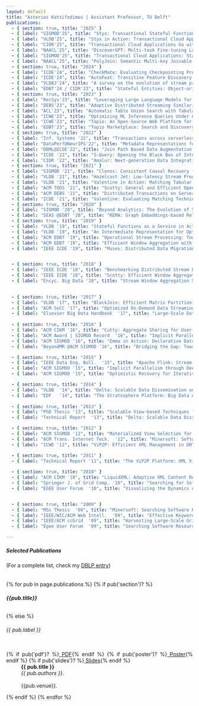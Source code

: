 ```yaml
---
layout: default
title: "Asterios Katsifodimos | Assistant Professor, TU Delft"
publications:
  - { section: true, title: "2025" }
  - { label: "SIGMOD'25", title: "Styx: Transactional Stateful Functions on Streaming Dataflows", authors: "Kyriakos Psarakis, George Christodoulou, George Siachamis, Marios Fragkoulis, Asterios Katsifodimos", venue: "In the Proceedings of the 2025 ACM SIGMOD International Conference on the Management of Data"}
  - { label: "VLDB'25", title: "Styx in Action: Transactional Cloud Applications Made Easy", authors: "Kyriakos Psarakis, Oto Mraz, George Christodoulou, George Siachamis, Marios Fragkoulis, Asterios Katsifodimos", venue: "In the Proceedings of the 51st International Conference on Very Large Data Bases (VLDB 2025)"}
  - { label: "CIDR'25", title: "Transactional Cloud Applications Go with the (Data)Flow", authors: "Kyriakos Psarakis, George Christodoulou, Marios Fragkoulis, Asterios Katsifodimos", venue: "In the Proceedings of the 17th Annual Conference on Innovative Data Systems Research (CIDR 2025)"}
  - { label: "NAACL'25", title: "DiscoverGPT: Multi-task Fine-tuning Large Language Model for Related Table Discovery", authors: "Xuming Hu, Xiao Qin, Chuan Lei, Asterios Katsifodimos, Zhengyuan Shen, Balasubramaniam Srinivasan, Huzefa Rangwala", venue: "2025 Annual Conference of the North American Chapter of the Association for Computational Linguistics (findings)"}	
  - { label: "SIGMOD'25", title: "Transactional Cloud Applications: Status Quo, Challenges, and Opportunities", authors: "Rodrigo Laigner, George Christodoulou, Kyriakos Psarakis, Asterios Katsifodimos, Yongluan Zhou", venue: "In the Proceedings of the 2025 ACM SIGMOD International Conference on the Management of Data"}
  - { label: "NAACL'25", title: "PolyJoin: Semantic Multi-key Joinable Table Search in Data Lakes", authors: "Xuming Hu, Chuan Lei, Xiao Qin, Asterios Katsifodimos, Christos Faloutsos, Huzefa Rangwala", venue: "2025 Annual Conference of the North American Chapter of the Association for Computational Linguistics (findings)"}
  - { section: true, title: "2024" }
  - { label: "ICDE'24", title: "CheckMate: Evaluating Checkpointing Protocols for Streaming Dataflows", authors: "George Siachamis, Kyriakos Psarakis, Marios Fragkoulis, Arie van Deursen, Paris Carbone, Asterios Katsifodimos", venue: "In the Proceedings of the 2024 IEEE 40th International Conference on Data Engineering (ICDE)"}
  - { label: "ICDE'24", title: "AutoFeat: Transitive Feature Discovery over Join Paths", authors: "Andra Ionescu, , Kiril Vasilev, Florena Buse, Rihan Hai, Asterios Katsifodimos", venue: "In the Proceedings of the 2024 IEEE 40th International Conference on Data Engineering (ICDE)"}
  - { label: "VLDBJ'24", title: "A survey on the evolution of stream processing systems", authors: "Marios Fragkoulis, Paris Carbone, Vasiliki Kalavri, Asterios Katsifodimos", venue: "The VLDB Journal; 33(2): 507-541"}
  - { label: "EDBT'24 / CIDR'23", title: "Stateful Entities: Object-oriented Cloud Applications as Distributed Dataflows", authors: "Kyriakos Psarakis, Wouter Zorgdrager, Marios Fragkoulis, Guido Salvaneschi, Asterios Katsifodimos", venue: "In the Proceedings of the 22nd International Conference on Extending Database Technology (EDBT) 2024"}
  - { section: true, title: "2023" }
  - { label: "RecSys'23", title: "Leveraging Large Language Models for Sequential Recommendation", authors: "Jesse Harte, Wouter Zorgdrager, Panos Louridas, Asterios Katsifodimos, Dietmar Jannach, Marios Fragkoulis", venue: "In the Proceedings of the conference ACM Recommender Systems (RecSys) Conference 2023"}
  - { label: "DEBS'23", title: "Adaptive Distributed Streaming Similarity Joins", authors: "	George Siachamis, Kyriakos Psarakis, Marios Fragkoulis, Odysseas Papapetrou, Arie van Deursen, Asterios Katsifodimos", venue: "In the Findings of the 61st Annual Meeting of the Association for Computational Linguistics (ACL) 2023"}
  - { label: "ACL'23", title: "Automatic Table Union Search with Tabular Representation Learning", authors: "Xuming Hu, Shen Wang, Xiao Qin, Chuan Lei, Zhengyuan Shen, Christos Faloutsos, Asterios Katsifodimos, George Karypis, Lijie Wen, Philip S. Yu", venue: "In the Findings of the 61st Annual Meeting of the Association for Computational Linguistics (ACL) 2023"}
  - { label: "ICWE'23", title: "Optimizing ML Inference Queries Under Constraints", authors: "Ziyu Li, Mariette Schönfeld, Wenbo Sun, Marios Fragkoulis, Rihan Hai, Alessandro Bozzon, Asterios Katsifodimos", venue: "In the Proceedings of the International Conference on Web Engineering (ICWE) 2023"}
  - { label: "ICWE'23", title: "Topio: An Open-Source Web Platform for Trading Geospatial Data", authors: "Andra Ionescu, Kostas Patroumpas, Kyriakos Psarakis, Georgios Chatzigeorgakidis, Diego Collarana, Kai Barenscher, Dimitrios Skoutas, Asterios Katsifodimos, Spiros Athanasiou", venue: "In the Proceedings of the International Conference on Web Engineering (ICWE) 2023"}
  - { label: "EDBT'23", title: "Topio Marketplace: Search and Discovery of Geospatial Data", authors: "Andra Ionescu, Alexandra Alexandridou, Leonidas Ikonomou, Kyriakos Psarakis, Kostas Patroumpas, Georgios Chatzigeorgakidis, Dimitrios Skoutas, Spiros Athanasiou, Rihan Hai, Asterios Katsifodimos", venue: "In the Proceedings of the 22nd International Conference on Extending Database Technology (EDBT) 2023 (demonstration track)"}
  - { section: true, title: "2022" }
  - { label: "Inf. Systems '22", title: "Transactions across serverless functions leveraging stateful dataflows", authors: "Martijn de Heus, Kyriakos Psarakis, Marios Fragkoulis, Asterios Katsifodimos", venue: "Springer Information Systems 108: 102015 (2022)"}
  - { label: "DataPerf@NeurIPS'22", title: "Metadata Representations for Queryable ML Model Zoos", authors: "Ziyu Li, Rihan Hai, Alessandro Bozzon, Asterios Katsifodimos", venue: "DataPerf Benchmarking Data for Data-Centric AI, NeurIPS Workshop 2022"}
  - { label: "DBML@ICDE'22", title: "Join Path Based Data Augmentation for Decision Trees", authors: "Andra Ionescu, Rihan Hai, Marios Fragkoulis, Asterios Katsifodimos", venue: "In the Proceedings of the 2022 International workshop on databases and machine learning, colocated with ICDE", pdf: "assets/publications/auto-feature-discovery-dbml22.pdf"}
  - { label: "ICDE '22", title: "S-Query: Opening the Black Box of Internal Stream Processor State", authors: "Jim Verheijde, Vassilis Karakoidas, Marios Fragkoulis, Asterios Katsifodimos", pdf: "assets/publications/s-query-icde22.pdf", venue: "In the Proceedings of the 2022 IEEE 38th International Conference on Data Engineering (ICDE)"}
  - { label: "CIDR '22", title: "Amalur: Next-generation Data Integration in Data Lakes", authors: "Rihan Hai, Christos Koutras, Andra Ionescu, Asterios Katsifodimos", venue: "In the Proceedings of the 13th Annual Conference on Innovative Data Systems Research (CIDR 2022)"}
  - { section: true, title: "2021" }
  - { label: "SIGMOD '21", title: "Clonos: Consistent Causal Recovery for Highly-Available Streaming Dataflows", pdf: "assets/publications/clonos-sigmod2021.pdf", authors: "Pedro Fortunato Silvestre, Marios Fragkoulis, Diomidis Spinellis, Asterios Katsifodimos", venue: "In the Proceedings of the 2021 ACM SIGMOD International Conference on the Management of Data"}
  - { label: "VLDB '21", title: "Hazelcast Jet: Low-latency Stream Processing at the 99.99th Percentile", authors: "Can Gencer, Marko Topolnik, Viliam Ďurina, Emin Demirci, Ensar B. Kahveci, Ali Gürbüz Ondřej Lukáš, József Bartók, Grzegorz Gierlach, František Hartman, Ufuk Yılmaz, Mehmet Doğan, Mohamed Mandouh, Marios Fragkoulis, Asterios Katsifodimos", venue: "In the Proceedings of the 47th International Conference on Very Large Data Bases (VLDB) 2021"}
  - { label: "VLDB '21", title: "Valentine in Action: Matching Tabular Data at Scale", authors: "Christos Koutras &amp; Kyriakos Psarakis , George Siachamis, Andra Ionescu,  Marios Fragkoulis, Angela Bonifati, Asterios Katsifodimos", venue: "In the Proceedings of the 47th International Conference on Very Large Data Bases (VLDB) 2021 (Demo track)"}
  - { label: "ACM TODS '21", title: "Scotty: General and Efficient Open-source Window Aggregation for Stream Processing Systems", authors: "Jonas Traub, Philipp Marian Grulich, Alejandro Rodriguez Cuellar, Sebastian Breß, Asterios Katsifodimos, Tilmann Rabl, Volker Markl", venue: "In the ACM journal on the Transactions on Database Systems, Volume 46, 2021"}
  - { label: "ACM DEBS '21", title: "Distributed Transactions on Serverless Stateful Functions", authors: "Martijn De Heus, Kyriakos Psarakis, Marios Fragkoulis, Asterios Katsifodimos", venue: "Inthe proceedings of the 15th ACM International Conference on Distributed and Event‐based Systems (DEBS) 2021"}
  - { label: "ICDE '21", title: "Valentine: Evaluating Matching Techniques for Dataset Discovery", authors: "Christos Koutras, George Siachamis, Andra Ionescu, Kyriakos Psarakis, Jerry Brons,  Marios Fragkoulis, Christoph Lofi, Angela Bonifati, Asterios Katsifodimos", venue: "In the Proceedings of the 2021 IEEE International Conference on Data Engineering (ICDE)"}
  - { section: true, title: "2020" }
  - { label: "SIGMOD '20", title: "Beyond Analytics: The Evolution of Stream Processing Systems", authors: "Paris Carbone, Marios Fragkoulis, Vasiliki Kalavri, Asterios Katsifodimos", venue: "In the Proceedings of the 2020 ACM SIGMOD International Conference on Management of Data (tutorial)"}
  - { label: "SEAS @EDBT '20", title: "REMA: Graph Embeddings-based Relational Schema Matching", authors: "Christos Koutras, Marios Fragkoulis, Asterios Katsifodimos, Christoph Lofi", venue: "SEA Data workshop colocated with EDBT 2020"}
  - { section: true, title: "2019" }
  - { label: "VLDB '19", title: "Stateful Functions as a Service in Action", authors: "Adil Akhter, Marios Fragkoulis, Asterios Katsifodimos", venue: "In the Proceedings of the 45th International Conference on Very Large Data Bases (VLDB) 2019 (demo track)" , pdf: "assets/publications/stateful-functions.pdf"}
  - { label: "VLDB '19", title: "An Intermediate Representation for Optimizing Machine Learning Pipelines", authors: "Andreas Kunft, Asterios Katsifodimos, Sebastian Schelter, Sebastian Bress, Tilmann Rabl, Volker Markl", venue: "In the Proceedings of the 45th International Conference on Very Large Data Bases (VLDB) 2019", pdf: "assets/publications/end-to-end-ml-pipelines.pdf"} 
  - { label: "ACM EDBT '19", title: "Operational Stream Processing: Towards Scalable and Consistent Event-Driven Applications", authors: "Asterios Katsifodimos, Marios Fragkoulis", venue: "In the Proceedings of the 22nd International Conference on Extending Database Technology (EDBT) 2019" , pdf: "assets/publications/operational-streams.pdf"}
  - { label: "ACM EDBT '19", title: "Efficient Window Aggregation with General Stream Slicing", authors: "Jonas Traub, Philipp M. Grulich, Alejandro Rodriguez Cuellar, Sebastian Breß, Asterios Katsifodimos, Tilmann Rabl and Volker Markl", venue: "In the Proceedings of the 22nd International Conference on Extending Database Technology (EDBT) 2019", pdf: "assets/publications/general-stream-slicing-edbt19.pdf"}
  - { label: "IEEE ICDE '19", title: "Muses: Distributed Data Migration for Polystores", authors: "Abdulrahman Kaitoua, Tilmann Rabl, Asterios Katsifodimos, Volker Markl", venue: "In the Proceedings of the International Conference on Data Engineering (ICDE) 2019", pdf: "assets/publications/muses.pdf"}


  - { section: true, title: "2018" }
  - { label: "IEEE ICDE '18", title: "Benchmarking Distributed Stream Data Processing Systems", authors: "Jeyhun Karimov, Tilmann Rabl, Asterios Katsifodimos, Roman Samarev, Henri Heiskanen, Volker Markl", venue: "In the Proceedings of the International Conference on Data Engineering (ICDE) 2018", pdf: "assets/publications/icde18-benchmarks.pdf"}
  - { label: "IEEE ICDE '18", title: "Scotty: Efficient Window Aggregation for out-of-order Stream Processing", authors: "Jonas Traub, Philipp Grulich, Alejandro Rodriguez Cuellar, Sebastian Breß, Asterios Katsifodimos, Tilmann Rabl, Volker Markl", venue: "In the Proceedings of the International Conference on Data Engineering (ICDE) 2018", pdf: "assets/publications/icde18-scotty.pdf"}
  - { label: "Encyc. Big Data '18", title: "Stream Window Aggregation Semantics and Optimization", authors: "Paris Carbone, Asterios Katsifodimos, Seif Haridi", venue: "Chapter in the Encyclopedia of Big Data, Springer, 2018", pdf: "assets/publications/window-semantics-encyclopediaBigDAta18.pdf"}
  

  - { section: true, title: "2017" }
  - { label: "VLDB '17", title: "BlockJoin: Efficient Matrix Partitioning Through Joins", authors: "Andreas Kunft, Asterios Katsifodimos, Sebastian Schelter, Tilmann Rabl, Volker Markl", venue: "In the Proceedings of the VLDB Endowment, Vol. 10, No. 13 (presented in VLDB 2018)", pdf: "assets/publications/blockjoin-pvldb17.pdf"}
  - { label: "ACM SoCC '17", title: "Optimized On-Demand Data Streaming from Sensor Nodes", authors: "Jonas Traub, Sebastian Breß, Tilmann Rabl, Asterios Katsifodimos, Volker Markl", venue: "In the poceedings of the 8th ACM Symposium on Cloud Computing 2017 (SoCC '17')", pdf: "assets/publications/sense-socc17.pdf"}
  - { label: "Elsevier Big Data Handbook  '17", title: "Large-Scale Data Stream Processing Systems", authors: "Paris Carbone, Gábor E. Gévay, Gábor Hermann, Asterios Katsifodimos, Juan Soto, Volker Markl, Seif Haridi", venue: "Book chapter on Large-Scale Data Stream Processing Systems, part of the Handbook of Big Data Technologies 2017 (Elsevier): 219-260"}
  
  - { section: true, title: "2016" }
  - { label: "ACM CIKM '16", title: "Cutty: Aggregate Sharing for User-defined Windows", authors: "Paris Carbone, Jonas Traub, Asterios Katsifodimos, Seif Haridi, Volker Markl", venue: "To appear in the 25th ACM International Conference on Information and Knowledge Management (CIKM 2016)", pdf: "assets/publications/cutty-cikm2016.pdf"}
  - { label: "ACM Award | SIGMOD Record  '16", title: "Implicit Parallelism through Deep Language Embedding", authors: "Alexander Alexandrov, Asterios Katsifodimos, Georgi Krastev, Volker Markl", venue: "Published at SIGMOD Record, in the special Issue on the ACM Research Highlights Award, March 2016", pdf: "assets/publications/emma-award.pdf"}
  - { label: "ACM SIGMOD '16", title: "Emma in Action: Declarative Dataflows for Scalable Data Analysis", authors: "Alexander Alexandrov, Asterios Katsifodimos, Georgi Krastev, Andreas Salzmann, Volker Markl", venue: "Accepted for publication in the Proceedings of the ACM SIGMOD International Conference on Management of Data (demo track), June 26th - July 1st 2016, San Fransisco, USA", pdf: "assets/publications/emma-demo.pdf"}
  - { label: "BeyondMR @ACM SIGMOD '16", title: "Bridging the Gap: Towards Optimizations across Linear and Relational Algebra", authors: "Andreas Kunft, Alexander Alexandrov, Asterios Katsifodimos, Volker Markl", venue: "International Workshop on Algorithms and Systems for MapReduce and Beyond (BeyondMR), in conjunction with SIGMOD/PODS in San Francisco, July 2016", pdf: "assets/publications/lara.pdf"}

  - { section: true, title: "2015" }
  - { label: "IEEE Data Eng. Bull.  '15", title: "Apache Flink: Stream and Batch Processing in a Single Engine", authors: "Paris Carbone, Stephan Ewen, Seif Haridi, Asterios Katsifodimos, Volker Markl, Kostas Tzoumas", venue: "IEEE Data Engineering Bulletin, in the special issue on Next-gen Stream Processing (December 2015, Vol. 38 No. 4)", pdf: "assets/publications/flink-deb.pdf"}
  - { label: "ACM SIGMOD '15", title: "Implicit Parallelism through Deep Language Embedding", authors: "Alexander Alexandrov, Andreas Kunft, Asterios Katsifodimos, Felix Schüler, Lauritz Thamsen, Odej Kao, Tobias Herb, Volker Markl", venue: "In the Proceedings of the ACM SIGMOD International Conference on Management of Data, May 31 - June 4, 2015, Melbourne, VIC, Australia", pdf: "assets/publications/emma-sigmod2015.pdf"}
  - { label: "ACM SIGMOD '15", title: "Optimistic Recovery for Iterative Dataflows in Action", authors: "Sergey Dudoladov, Sebastian Schelter, Chen Xu, Asterios Katsifodimos, Stephan Ewen, Kostas Tzoumas, Volker Markl", venue: "In the Proceedings of the ACM SIGMOD International Conference on Management of Data (demo track), May 31 - June 4, 2015, Melbourne, VIC, Australia", pdf: "assets/publications/optimistic-demo-sigmod2015.pdf"} 

  - { section: true, title: "2014" }
  - { label: "VLDB  '14", title: "Delta: Scalable Data Dissemination under Capacity Constraints", authors: "K.Karanasos, A. Katsifodimos, I. Manolescu", venue: "In the Proceedings of the VLDB Endowment (PVLDB) 2013, Vol.7 No. 4. Also appeared in VLDB 2014, 1-5 September 2014, Hangzhou, China", pdf: "assets/publications/delta.vldb2014.pdf", extended: "assets/publications/delta.report.2013.pdf",poster: "assets/publications/posters/delta-poster-vldb2014.pdf"}
  - { label: "EDF   '14", title: "The Stratosphere Platform: Big Data Analytics at Scale", authors: "A. Katsifodimos, J. Soto, V. Markl, K. Tzoumas", venue: "European Data Forum, 18-19 March 2014, Athens, Greece", pdf: "assets/publications/posters/stratosphere-edf14.pdf"}
  
  - { section: true, title: "2013" }
  - { label: "PhD Thesis '13", title: "Scalable View-based Techniques for Web Data : Algorithms and Systems", authors: "A. Katsifodimos", venue: "PhD Thesis, INRIA Saclay/Universite Paris-Sud, July 2013", pdf: "assets/publications/phd.thesis.pdf"}
  - { label: "Technical Report  '13", title: "Delta: Scalable Data Dissemination under Capacity Constraints", authors: "K. Karanasos, A. Katsifodimos, I. Manolescu", venue: "INRIA Research Report (No 8385), October 2013", pdf: "assets/publications/delta.report.2013.pdf"}

  - { section: true, title: "2012" }
  - { label: "ACM SIGMOD '12", title: "Materialized View Selection for XQuery Workloads", authors: "A. Katsifodimos, I. Manolescu, V. Vassalos", venue: "In the Proceedings of the ACM SIGMOD International Conference on Management of Data (SIGMOD '12), May 20-24 2012, Scottsdale, Arizona, USA", pdf: "assets/publications/sigmod12.pdf", poster: "assets/publications/posters/view-selection-sigmod-24.05.2012.pdf", slides: "assets/presentations/view-selection-sigmod-24.05.2012.pptx"}
  - { label: "ACM Trans. Internet Tech.  '12", title: "Minersoft: Software Retrieval in Grid and Cloud Computing Infrastructures", authors: "M. D. Dikaiakos,  A. Katsifodimos, G. Pallis", venue: "In the ACM Transactions on Internet Technology (ACM TOIT, Volume 12, Number 1, Article 2), July 2012", pdf: "assets/publications/toit2012.pdf"}
  - { label: "ICWE '12", title: "ViP2P: Efficient XML Management in DHT Networks", authors: "K. Karanasos, A. Katsifodimos, I. Manolescu, S. Zoupanos", venue: "In the Proceedings of the 12th International Conference on Web Engineering (ICWE '12), July 23-27 2012, Berlin, Germany", pdf: "assets/publications/icwe12.pdf", extended: "assets/publications/vip2p.report.2011.pdf"}

  - { section: true, title: "2011" }
  - { label: "Technical Report '11", title: "The ViP2P Platform: XML Views in P2P", authors: "K. Karanasos, A. Katsifodimos, I. Manolescu, S. Zoupanos", venue: "INRIA Research Report (No 7812), November 2011", pdf: "assets/publications/vip2p.report.2011.pdf"}
  
  - { section: true, title: "2010" }
  - { label: "ACM CIKM '10", title: "LiquidXML: Adaptive XML Content Redistribution", authors: "J. Camacho-Rodriguez, A. Katsifodimos, I. Manolescu, A. Roatis", venue: "In the Proceedings of the ACM International Conference on Information and Knowledge Management (CIKM '10, demo track), 26-30 October 2010, Toronto Canada", pdf: "assets/publications/cikm2010.pdf", poster: "assets/publications/posters/cikm10_liquidxml.pdf"}
  - { label: "Springer J. of Grid Comp. '10", title: "Searching for Software on the EGEE Infrastructure", authors: "G. Pallis, A. Katsifodimos, M. D. Dikaiakos", venue: "In the Springer Journal of Grid Computing, Volume 8, Number 2, September 2010", pdf: "assets/publications/gcj10.pdf"}
  - { label: "EGEE User Forum  '10", title: "Visualizing the Dynamics of e-Science social networks", authors: "A. Katsifodimos, J.D Fekete, A. Caddy, C. Germain-Renaud", venue: "In the 5th EGEE User Forum, April 12-15, 2010, Uppsala, Sweden", poster: "assets/publications/posters/egeeuf5_esciencesocialnetworks.pdf"}


  - { section: true, title: "2009" }
  - { label: "MSc Thesis  '09", title: "Minersoft: Searching Software Resources in large-scale Grid and Cloud Infrastructures", authors: "A. Katsifodimos", venue: "Master Thesis, Computer Science Department, University of Cyprus, September 2009", pdf: "assets/publications/msc.thesis.pdf", slides: "assets/presentations/msc.thesis.21-09-2009.ppt"}
  - { label: "IEEE/WIC/ACM Web Intell.  '09", title: "Effective Keyword search for Software Resources installed in Large-scale Grid Infrastructures", authors: "G. Pallis, A. Katsifodimos, M.D. Dikaiakos", venue: "In the 2009 IEEE/WIC/ACM International Conference on Web Intelligence (WI '09), 15-18 September 2009, Milan Italy", pdf: "assets/publications/wi2009.pdf"}
  - { label: "IEEE/ACM ccGrid  '09", title: "Harvesting Large-Scale Grids for Software Resources", authors: "A. Katsifodimos, G. Pallis, M.D. Dikaiakos", venue: "In the 9th IEEE International Symposium on Cluster Computing and the Grid (CCGrid '09), May 18-21, 2009. Shanghai, China", pdf: "assets/publications/ccgrid2009.pdf"}
  - { label: "Egee User Forum  '09", title: "Searching Software Resources in the EGEE Grid", authors: "A. Katsifodimos, G. Pallis, M.D. Dikaiakos", venue: "The 4th EGEE User Forum in conjunction with the Open Grid Forum 25 (OGF), March 2-6, 2009, Catania, Italy", poster: "assets/publications/posters/egeeuf09poster.pdf"}

---
```


<div id="publications" class="row">
<div style="text-align: justify;" class="col-sm-12">
<h5>Selected Publications</h5>
(For a complete list, check my <a href="https://dblp.org/pid/64/7497.html">DBLP entry</a>)

<br/>
<br/>
<br/>
{% for pub in page.publications %}
{% if pub('section')? %}
<h6><strong>{{pub.title}}</strong></h6>
{% else %}
&nbsp;
<dl class="row">
 <dt class="col-sm-3"><h6><span class="badge badge-secondary" role="button">{{ pub.label }}</span></h6><br/>
    {% if pub('pdf')? %}<a href="{{ site.url}}/{{ pub.pdf }}" class="badge badge-pill  badge-info" role="button"><i class="fa fa-download"></i>&nbsp;PDF</a>{% endif %}
    {% if pub('poster')? %}<a href="{{ site.url}}/{{ pub.poster }}" class="badge badge-pill  badge-info" role="button"><i class="fa fa-download"></i>&nbsp;Poster</a>{% endif %}
    {% if pub('slides')? %}<a href="{{ site.url}}/{{ pub.slides }}" class="badge badge-pill badge-primary" role="button"><i class="fa fa-download"></i>&nbsp;Slides</a>{% endif %}
	</dt>
  <dd class="col-sm-9">
    <strong>{{ pub.title }}</strong> <br> <i>{{ pub.authors }}</i>. <br><br> {{pub.venue}}. 
  </dd>
</dl>
{% endif %}
{% endfor %}

</div>













